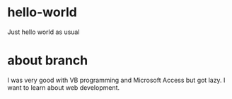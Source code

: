 # hello-world
Just hello world as usual

# about branch
I was very good with VB programming and Microsoft Access but got lazy.
I want to learn about web development.
